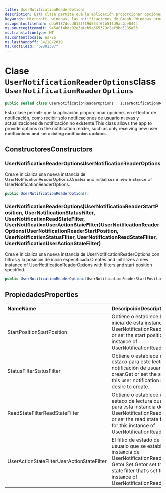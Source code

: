 ```yaml
---
title: UserNotificationReaderOptions
description: Esta clase permite que la aplicación proporcionar opciones en el lector de notificación, como recibir solo notificaciones de usuario nuevas y actualizaciones de notificación no existente.
keywords: Microsoft, windows, las notificaciones de Graph, Windows procedimientos
ms.openlocfilehash: dda9187dccd013f719d564f62b51fd9ac7be8444
ms.sourcegitcommit: 945a0f4bda02e3b4eb9a665379c2af9bd5285a53
ms.translationtype: MT
ms.contentlocale: es-ES
ms.lasthandoff: 04/18/2019
ms.locfileid: "59801387"
---
```

# <a name="class-usernotificationreaderoptions"></a><span data-ttu-id="9aa09-104">Clase `UserNotificationReaderOptions`</span><span class="sxs-lookup"><span data-stu-id="9aa09-104">class `UserNotificationReaderOptions`</span></span>

```C#
public sealed class UserNotificationReaderOptions : IUserNotificationReaderOptions
```

<span data-ttu-id="9aa09-105">Esta clase permite que la aplicación proporcionar opciones en el lector de notificación, como recibir solo notificaciones de usuario nuevas y actualizaciones de notificación no existente.</span><span class="sxs-lookup"><span data-stu-id="9aa09-105">This class allows the app to provide options on the notification reader, such as only receiving new user notifications and not existing notification updates.</span></span> 

## <a name="constructors"></a><span data-ttu-id="9aa09-106">Constructores</span><span class="sxs-lookup"><span data-stu-id="9aa09-106">Constructors</span></span>

### <a name="usernotificationreaderoptions"></a><span data-ttu-id="9aa09-107">UserNotificationReaderOptions</span><span class="sxs-lookup"><span data-stu-id="9aa09-107">UserNotificationReaderOptions</span></span>
<span data-ttu-id="9aa09-108">Crea e inicializa una nueva instancia de UserNotificationReaderOptions.</span><span class="sxs-lookup"><span data-stu-id="9aa09-108">Creates and initializes a new instance of UserNotificationReaderOptions.</span></span>

```C#
public UserNotificationReaderOptions()
```

### <a name="usernotificationreaderoptionsusernotificationreaderstartposition-usernotificationstatusfilter-usernotificationreadstatefilter-usernotificationuseractionstatefilter"></a><span data-ttu-id="9aa09-109">UserNotificationReaderOptions(UserNotificationReaderStartPosition, UserNotificationStatusFilter, UserNotificationReadStateFilter, UserNotificationUserActionStateFilter)</span><span class="sxs-lookup"><span data-stu-id="9aa09-109">UserNotificationReaderOptions(UserNotificationReaderStartPosition, UserNotificationStatusFilter, UserNotificationReadStateFilter, UserNotificationUserActionStateFilter)</span></span>
<span data-ttu-id="9aa09-110">Crea e inicializa una nueva instancia de UserNotificationReaderOptions con filtros y la posición de inicio especificada.</span><span class="sxs-lookup"><span data-stu-id="9aa09-110">Creates and initializes a new instance of UserNotificationReaderOptions with filters and start position specified.</span></span> 

```C#
public UserNotificationReaderOptions(UserNotificationReaderStartPosition startPosition, UserNotificationStatusFilter statusFilter, UserNotificationReadStateFilter readStateFilter, UserNotificationUserActionStateFilter userActionStateFilter)
```

## <a name="properties"></a><span data-ttu-id="9aa09-111">Propiedades</span><span class="sxs-lookup"><span data-stu-id="9aa09-111">Properties</span></span>

|<span data-ttu-id="9aa09-112">Name</span><span class="sxs-lookup"><span data-stu-id="9aa09-112">Name</span></span> | <span data-ttu-id="9aa09-113">Descripción</span><span class="sxs-lookup"><span data-stu-id="9aa09-113">Description</span></span> |
|:-- |:-- |
|<span data-ttu-id="9aa09-114">StartPosition</span><span class="sxs-lookup"><span data-stu-id="9aa09-114">StartPosition</span></span> |<span data-ttu-id="9aa09-115">Obtiene o establece la posición inicial de esta instancia de UserNotificationReaderOptions.</span><span class="sxs-lookup"><span data-stu-id="9aa09-115">Get or set the start position for this instance of UserNotificationReaderOptions.</span></span>|
|   <span data-ttu-id="9aa09-116">StatusFilter</span><span class="sxs-lookup"><span data-stu-id="9aa09-116">StatusFilter</span></span> |<span data-ttu-id="9aa09-117">Obtiene o establece el filtro de estado para este lector de notificación de usuario que desee crear.</span><span class="sxs-lookup"><span data-stu-id="9aa09-117">Get or set the status filter for this user notification reader you desire to create.</span></span>| 
|   <span data-ttu-id="9aa09-118">ReadStateFilter</span><span class="sxs-lookup"><span data-stu-id="9aa09-118">ReadStateFilter</span></span> |<span data-ttu-id="9aa09-119">Obtiene o establece el filtro de estado de lectura que se establece para esta instancia de UserNotificationReaderOptions.</span><span class="sxs-lookup"><span data-stu-id="9aa09-119">Get or set the read state filter that’s set for this instance of UserNotificationReaderOptions.</span></span>| 
|   <span data-ttu-id="9aa09-120">UserActionStateFilter</span><span class="sxs-lookup"><span data-stu-id="9aa09-120">UserActionStateFilter</span></span>|<span data-ttu-id="9aa09-121">El filtro de estado de acción de usuario que se establece para esta instancia de UserNotificationReaderOptions Getor Set.</span><span class="sxs-lookup"><span data-stu-id="9aa09-121">Getor set  the user action state filter that’s set for this instance of UserNotificationReaderOptions.</span></span>| 




